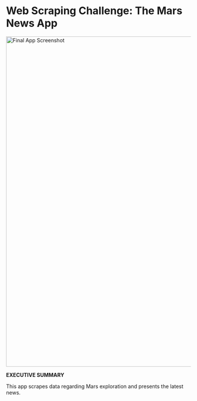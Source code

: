 # Web Scraping Challenge: The Mars News App

<a href="https://github.com/kennethcandersen/web-scraping-challenge/blob/main/screenshot_of_final_app.png" target="_blank"><img width="900" alt="Final App Screenshot" src="https://github.com/kennethcandersen/web-scraping-challenge/blob/main/screenshot_of_final_app.png"></a>

**EXECUTIVE SUMMARY**

This app scrapes data regarding Mars exploration and presents the latest news.

